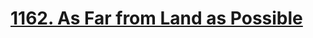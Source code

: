 # [1162. As Far from Land as Possible](https://leetcode.com/problems/as-far-from-land-as-possible/)

